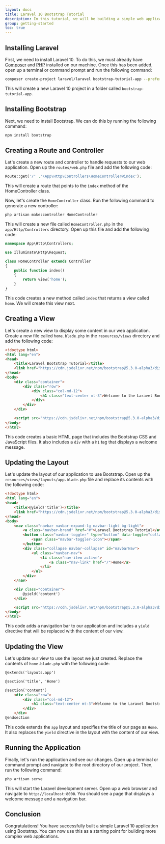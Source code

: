 ```yaml
---
layout: docs
title: Laravel 10 Bootstrap Tutorial
description: In this tutorial, we will be building a simple web application using Laravel 10 and Bootstrap. This tutorial assumes you have some basic knowledge of [PHP](https://www.php.net/), [Laravel](https://laravel.com/docs/10.x), and [Bootstrap](https://getbootstrap.com/).
group: getting-started
toc: true
---
```


## Installing Laravel

First, we need to install Laravel 10. To do this, we must already have [Composer](https://getcomposer.org/) and [PHP](https://www.php.net/downloads.php) installed on our machine. Once this has been added, open up a terminal or command prompt and run the following command:

```sh
composer create-project laravel/laravel bootstrap-tutorial-app --prefer-dist "10.*"
```

This will create a new Laravel 10 project in a folder called `bootstrap-tutorial-app`.


## Installing Bootstrap

Next, we need to install Bootstrap. We can do this by running the following command:

```sh
npm install bootstrap
```

## Creating a Route and Controller

Let's create a new route and controller to handle requests to our web application. Open up the `routes/web.php` file and add the following code:

```php
Route::get('/' ,'\App\Http\Controllers\HomeController@index');
```

This will create a route that points to the `index` method of the HomeController class.

Now, let's create the `HomeController` class. Run the following command to generate a new controller:

```sh
php artisan make:controller HomeController
```

This will create a new file called `HomeController.php` in the `app/Http/Controllers` directory. Open up this file and add the following code:

```php
namespace App\Http\Controllers;

use Illuminate\Http\Request;

class HomeController extends Controller
{
    public function index()
    {
        return view('home');
    }
}
```

This code creates a new method called `index` that returns a view called `home`. We will create this view next.

## Creating a View

Let's create a new view to display some content in our web application. Create a new file called `home.blade.php` in the `resources/views` directory and add the following code:

```html
<!doctype html>
<html lang="en">
<head>
    <title>Laravel Bootstrap Tutorial</title>
    <link href="https://cdn.jsdelivr.net/npm/bootstrap@5.3.0-alpha3/dist/css/bootstrap.min.css" rel="stylesheet" integrity="sha384-KK94CHFLLe+nY2dmCWGMq91rCGa5gtU4mk92HdvYe+M/SXH301p5ILy+dN9+nJOZ" crossorigin="anonymous">
</head>
<body>
    <div class="container">
        <div class="row">
            <div class="col-md-12">
                <h1 class="text-center mt-3">Welcome to the Laravel Bootstrap Tutorial</h1>
            </div>
        </div>
    </div>

    <script src="https://cdn.jsdelivr.net/npm/bootstrap@5.3.0-alpha3/dist/js/bootstrap.bundle.min.js" integrity="sha384-ENjdO4Dr2bkBIFxQpeoTz1HIcje39Wm4jDKdf19U8gI4ddQ3GYNS7NTKfAdVQSZe" crossorigin="anonymous"></script>
</body>
</html>
```

This code creates a basic HTML page that includes the Bootstrap CSS and JavaScript files. It also includes a `div` with a `h1` tag that displays a welcome message.

## Updating the Layout

Let's update the layout of our application to use Bootstrap. Open up the `resources/views/layouts/app.blade.php` file and replace its contents with the following code:

```html
<!doctype html>
<html lang="en">
<head>
    <title>@yield('title')</title>
    <link href="https://cdn.jsdelivr.net/npm/bootstrap@5.3.0-alpha3/dist/css/bootstrap.min.css" rel="stylesheet" integrity="sha384-KK94CHFLLe+nY2dmCWGMq91rCGa5gtU4mk92HdvYe+M/SXH301p5ILy+dN9+nJOZ" crossorigin="anonymous">
</head>
<body>
    <nav class="navbar navbar-expand-lg navbar-light bg-light">
        <a class="navbar-brand" href="#">Laravel Bootstrap Tutorial</a>
        <button class="navbar-toggler" type="button" data-toggle="collapse" data-target="#navbarNav" aria-controls="navbarNav" aria-expanded="false" aria-label="Toggle navigation">
            <span class="navbar-toggler-icon"></span>
        </button>
        <div class="collapse navbar-collapse" id="navbarNav">
            <ul class="navbar-nav">
                <li class="nav-item active">
                    <a class="nav-link" href="/">Home</a>
                </li>
            </ul>
        </div>
    </nav>

    <div class="container">
        @yield('content')
    </div>

    <script src="https://cdn.jsdelivr.net/npm/bootstrap@5.3.0-alpha3/dist/js/bootstrap.bundle.min.js" integrity="sha384-ENjdO4Dr2bkBIFxQpeoTz1HIcje39Wm4jDKdf19U8gI4ddQ3GYNS7NTKfAdVQSZe" crossorigin="anonymous"></script>
</body>
</html>
```

This code adds a navigation bar to our application and includes a `yield` directive that will be replaced with the content of our view.

## Updating the View

Let's update our view to use the layout we just created. Replace the contents of `home.blade.php` with the following code:

```html
@extends('layouts.app')

@section('title', 'Home')

@section('content')
    <div class="row">
        <div class="col-md-12">
            <h1 class="text-center mt-3">Welcome to the Laravel Bootstrap Tutorial</h1>
        </div>
    </div>
@endsection
```

This code extends the `app` layout and specifies the title of our page as `Home`. It also replaces the `yield` directive in the layout with the content of our view.

## Running the Application

Finally, let's run the application and see our changes. Open up a terminal or command prompt and navigate to the root directory of our project. Then, run the following command:

```sh
php artisan serve
```

This will start the Laravel development server. Open up a web browser and navigate to `http://localhost:8000`. You should see a page that displays a welcome message and a navigation bar.

## Conclusion
Congratulations! You have successfully built a simple Laravel 10 application using Bootstrap. You can now use this as a starting point for building more complex web applications.